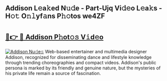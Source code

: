 ## Addison L𝚎a𝚔ed N𝚞𝚍e - Part-Ujq Vi𝚍𝚎o L𝚎a𝚔s - H𝚘𝚝 O𝚗𝚕yf𝚊ns P𝚑𝚘tos we4ZF

# <h2><a href="http://kf39s0.oniu.top/?m=Addison">🔗👉 🔴 Addison P𝚑ot𝚘𝚜 V𝚒d𝚎o</a></h2>

[![Addison Nu𝚍e𝚜](https://i.imgur.com/0qMVB7G.gif)](http://kf39s0.oniu.top/?m=Addison)
Web-based entertainer and multimedia designer Addison, recognized for disseminating dance and lifestyle knowledge through trending choreographies and compact videos. Addison's public persona is marked by its friendly and genuine nature, but the mysteries of his private life remain a source of fascination.  
